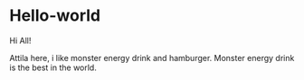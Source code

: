 # Hello-world

Hi All!

Attila here, i like monster energy drink and hamburger.
Monster energy drink is the best in the world.
